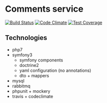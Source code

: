 # Comments service

[![Build Status](https://travis-ci.org/microservices-playground/api-comments.svg?branch=master)](https://travis-ci.org/microservices-playground/api-comments)
[![Code Climate](https://codeclimate.com/github/microservices-playground/api-comments/badges/gpa.svg)](https://codeclimate.com/github/microservices-playground/api-comments)
[![Test Coverage](https://codeclimate.com/github/microservices-playground/api-comments/badges/coverage.svg)](https://codeclimate.com/github/microservices-playground/api-comments/coverage)

## Technologies

- php7
- symfony3
    * symfony components
    * doctrine2
    * yaml configuration (no annotations)
    * dto + mappers
- mysql
- rabbitmq
- phpunit + mockery
- travis + codeclimate

